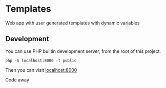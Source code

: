 # Templates

Web app with user generated templates with dynamic variables

## Development

You can use PHP builtin development server, from the root of this project.

```shell
php -S localhost:8000 -t public
```

Then you can visit [localhost:8000](http://localhost:8000)

Code away
